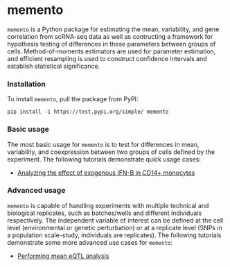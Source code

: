 # memento

`memento` is a Python package for estimating the mean, variability, and gene correlation from scRNA-seq data as well as contructing a framework for hypothesis testing of differences in these parameters between groups of cells. Method-of-moments estimators are used for parameter estimation, and efficient resampling is used to construct confidence intervals and establish statistical significance.

### Installation

To install `memento`, pull the package from PyPI:

```
pip install -i https://test.pypi.org/simple/ memento
```

### Basic usage

The most basic usage for `memento` is to test for differences in mean, variability, and coexpression between two groups of cells defined by the experiment. The following tutorials demonstrate quick usage cases:

- [Analyzing the effect of exogenous IFN-B in CD14+ monocytes](https://nbviewer.org/github/yelabucsf/scrna-parameter-estimation/blob/master/tutorials/binary_testing.ipynb)

### Advanced usage

`memento` is capable of handling experiments with multiple technical and biological replicates, such as batches/wells and different individuals respectively. The independent variable of interest can be defined at the cell level (environmental or genetic perturbation) or at a replicate level (SNPs in a population scale-study, individuals are replicates). The following tutorials demonstrate some more advanced use cases for `memento`:

- [Performing mean eQTL analysis](https://nbviewer.org/github/yelabucsf/scrna-parameter-estimation/blob/master/tutorials/eqtl_analysis.ipynb)